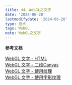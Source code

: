 ```yaml
---
title: 44、WebGL之文字
date: '2024-06-28'
lastmodifydate: '2024-06-28'
type: 技术
tags: WebGL
note: WebGL之文字
---
```



**参考文档**

[WebGL 文字 - HTML](https://webglfundamentals.org/webgl/lessons/zh_cn/webgl-text-html.html)<br>
[WebGL 文字 - 二维Canvas](https://webglfundamentals.org/webgl/lessons/zh_cn/webgl-text-canvas2d.html)<br>
[WebGL 文字 - 使用纹理](https://webglfundamentals.org/webgl/lessons/zh_cn/webgl-text-texture.html)<br>
[WebGL 文字 - 使用字形纹理](https://webglfundamentals.org/webgl/lessons/zh_cn/webgl-text-glyphs.html)<br>

<Valine></Valine>